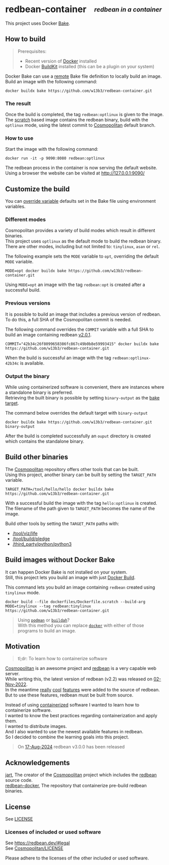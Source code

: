 # redbean-container  <sub><sup>_redbean in a container_<sup><sub>

This project uses Docker [Bake].  


## How to build
> Prerequisites:  
> - Recent version of [Docker] installed  
> - Docker [BuildKit] installed (this can be a plugin on your system)  

Docker Bake can use a [remote] Bake file definition to locally build an image.  
Build an image with the following command:  
```shell
docker buildx bake https://github.com/w13b3/redbean-container.git
```


### The result
Once the build is completed, the tag `redbean:optlinux` is given to the image.  
The [scratch] based image contains the redbean binary, build with the `optlinux` mode, using the latest commit to [Cosmopolitan] default branch.  


### How to use
Start the image with the following command:  
```shell
docker run -it -p 9090:8080 redbean:optlinux
```
The redbean process in the container is now serving the default website.  
Using a browser the website can be visited at http://127.0.0.1:9090/  


## Customize the build
You can [override variable] defaults set in the Bake file using environment variables.  


### Different modes
Cosmopolitan provides a variety of build modes which result in different binaries.  
This project uses `optlinux` as the default mode to build the redbean binary.  
There are other modes, including but not limited to: `tinylinux`, `asan` or `rel`.  

The following example sets the `MODE` variable to `opt`, overriding the default `MODE` variable.  
```shell
MODE=opt docker buildx bake https://github.com/w13b3/redbean-container.git
```
Using `MODE=opt` an image with the tag `redbean:opt` is created after a successful build.  


### Previous versions
It is possible to build an image that includes a previous version of redbean.  
To do this, a full SHA of the Cosmopolitan commit is needed.  

The following command overrides the `COMMIT` variable with a full SHA to build an image containing redbean [v2.0.1].  
```shell
COMMIT="42b34c26f8099658386fc867c49b0b8e59993415" docker buildx bake https://github.com/w13b3/redbean-container.git
```
When the build is successful an image with the tag `redbean:optlinux-42b34c` is available.  


### Output the binary
While using containerized software is convenient, there are instances where a standalone binary is preferred.  
Retrieving the built binary is possible by setting `binary-output` as the [bake target].  

The command below overrides the default target with `binary-output`
```shell
docker buildx bake https://github.com/w13b3/redbean-container.git binary-output
```  
After the build is completed successfully an `ouput` directory is created which contains the standalone binary.


## Build other binaries
The [Cosmopolitan] repository offers other tools that can be built.  
Using this project, another binary can be built by setting the `TARGET_PATH` variable.

```shell
TARGET_PATH=/tool/hello/hello docker buildx bake https://github.com/w13b3/redbean-container.git
```
With a successful build the image with the tag `hello:optlinux` is created.  
The filename of the path given to `TARGET_PATH` becomes the name of the image.  

Build other tools by setting the `TARGET_PATH` paths with:  
- [/tool/viz/life](https://github.com/jart/cosmopolitan/blob/master/tool/viz/life.c)  
- [/tool/build/pledge](https://github.com/jart/cosmopolitan/blob/master/tool/build/pledge.c)
- [/third_party/python/python3](https://github.com/jart/cosmopolitan/blob/master/third_party/python/python3.c)  
 

## Build images without Docker Bake 
It can happen Docker Bake is not installed on your system.  
Still, this project lets you build an image with just [Docker Build].  

This command lets you build an image containing `redbean` created using `tinylinux` mode.  
```shell
docker build --file dockerfiles/Dockerfile.scratch --build-arg MODE=tinylinux --tag redbean:tinylinux https://github.com/w13b3/redbean-container.git
```
> Using [`podman`][podman] or [`buildah`][buildah]?  
> With this method you can replace [`docker`][docker] with either of those programs to build an image.


## Motivation
> tl;dr: To learn how to containerize software  

[Cosmopolitan] is an awesome project and [redbean] is a very capable web server.  
While writing this, the latest version of redbean (v2.2) was released on [02-Nov-2022].  
In the meantime [really] [cool] [features] were added to the source of redbean.  
But to use these features, redbean must be built from source.  

Instead of using [containerized][kissgyorgy] software I wanted to learn how to containerize software.  
I wanted to know the best practices regarding containerization and apply them.  
I wanted to distribute images.  
And I also wanted to use the newest available features in redbean.  
So I decided to combine the learning goals into this project.  

> On [17-Aug-2024] redbean v3.0.0 has been released


## Acknowledgements
[jart], The creator of the [Cosmopolitan] project which includes the [redbean] source code.  
[redbean-docker][kissgyorgy], The repository that containerize pre-build redbean binaries.  


## License
See [LICENSE](./LICENSE)  


### Licenses of included or used software
See https://redbean.dev/#legal  
See [Cosmopolitan/LICENSE](https://github.com/jart/cosmopolitan/blob/master/LICENSE)  

Please adhere to the licenses of the other included or used software.  


[Bake]: https://docs.docker.com/build/bake/
[scratch]: https://hub.docker.com/_/scratch
[Docker]: https://docs.docker.com/get-docker/
[BuildKit]: https://docs.docker.com/build/buildkit/
[remote]: https://docs.docker.com/build/bake/remote-definition/
[override variable]: https://docs.docker.com/build/bake/reference/#variable
[v2.0.1]: https://github.com/jart/cosmopolitan/commit/42b34c26f8099658386fc867c49b0b8e59993415
[Alpine]: https://hub.docker.com/_/alpine
[jart]: https://justine.lol/
[pkulchenko]: https://github.com/pkulchenko
[fullmoon]: https://github.com/pkulchenko/fullmoon
[Cosmopolitan]: https://github.com/jart/cosmopolitan
[redbean]: https://redbean.dev/
[redbean.c]: https://github.com/jart/cosmopolitan/blob/master/tool/net/redbean.c
[kissgyorgy]: https://github.com/kissgyorgy/redbean-docker
[02-Nov-2022]: https://github.com/jart/cosmopolitan/commit/5e60e5ad107f0b32d16263ef02dc5090861dc664
[17-Aug-2024]: https://github.com/jart/cosmopolitan/commit/ca2c30c977be907fec10509cefca15ead314812a
[really]: https://github.com/jart/cosmopolitan/commit/d3ff48c63f89060844dcfa80f0526b2534dfd56f
[cool]: https://github.com/jart/cosmopolitan/commit/d50064a779625c4f0f3c4e972b821c2f696cfbad
[features]: https://github.com/jart/cosmopolitan/commit/d0d027810a87d091f1f7ced1351e59edf05bd2eb
[bake target]: https://docs.docker.com/build/bake/targets/
[docker]: https://www.docker.com/
[podman]: https://podman.io/
[buildah]: https://buildah.io/
[Docker Build]: https://docs.docker.com/reference/cli/docker/buildx/build/
